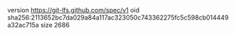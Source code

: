 version https://git-lfs.github.com/spec/v1
oid sha256:2113652bc7da029a84a117ac323050c743362275fc5c598cb014449a32ac715a
size 2686
